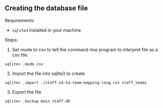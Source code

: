 

## Creating the database file

Requirements:
- `sqlite3` installed in your machine

Steps:

1. Set mode to csv to tell the command-line program to interpret file as a csv file.
```
sqlite> .mode csv
```

2. Import the file into sqlite3 to create
```
sqlite> .import ./staff-id-to-team-mapping-long.csv staff_teams
```

3. Export the file
```
sqlite> .backup main staff.db
```